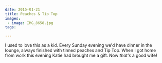 ```yaml
---
date: 2015-01-21
title: Peaches & Tip Top
images: 
 - image: IMG_8658.jpg
tags:

---
```

I used to love this as a kid. Every Sunday evening we'd have dinner in the lounge, always finished with tinned peaches and Tip Top. When I got home from work this evening Katie had brought me a gift. Now _that's_ a good wife!